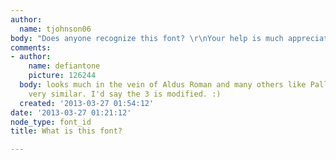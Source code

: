 ```yaml
---
author:
  name: tjohnson06
body: "Does anyone recognize this font? \r\nYour help is much appreciated!\r\n\r\n[img:sites/default/files/old-images/h1_6183.alt_3.png]"
comments:
- author:
    name: defiantone
    picture: 126244
  body: looks much in the vein of Aldus Roman and many others like Palladio, etc are
    very similar. I'd say the 3 is modified. :)
  created: '2013-03-27 01:54:12'
date: '2013-03-27 01:21:12'
node_type: font_id
title: What is this font?

---
```

